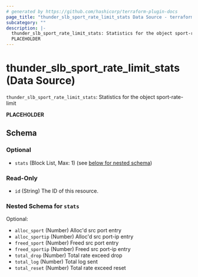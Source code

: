 ```yaml
---
# generated by https://github.com/hashicorp/terraform-plugin-docs
page_title: "thunder_slb_sport_rate_limit_stats Data Source - terraform-provider-thunder"
subcategory: ""
description: |-
  thunder_slb_sport_rate_limit_stats: Statistics for the object sport-rate-limit
  PLACEHOLDER
---
```


# thunder_slb_sport_rate_limit_stats (Data Source)

`thunder_slb_sport_rate_limit_stats`: Statistics for the object sport-rate-limit

__PLACEHOLDER__



<!-- schema generated by tfplugindocs -->
## Schema

### Optional

- `stats` (Block List, Max: 1) (see [below for nested schema](#nestedblock--stats))

### Read-Only

- `id` (String) The ID of this resource.

<a id="nestedblock--stats"></a>
### Nested Schema for `stats`

Optional:

- `alloc_sport` (Number) Alloc'd src port entry
- `alloc_sportip` (Number) Alloc'd src port-ip entry
- `freed_sport` (Number) Freed src port entry
- `freed_sportip` (Number) Freed src port-ip entry
- `total_drop` (Number) Total rate exceed drop
- `total_log` (Number) Total log sent
- `total_reset` (Number) Total rate exceed reset


